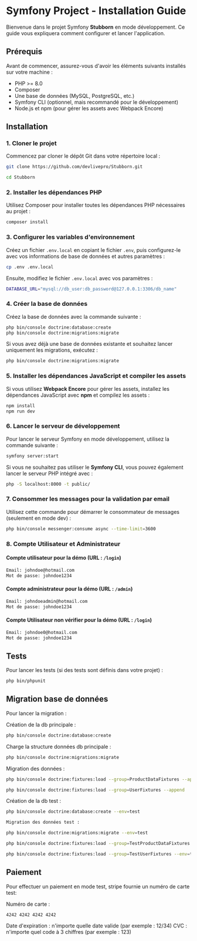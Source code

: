 
# Symfony Project - Installation Guide

Bienvenue dans le projet Symfony **Stubborn** en mode développement. Ce guide vous expliquera comment configurer et lancer l'application.

## Prérequis

Avant de commencer, assurez-vous d'avoir les éléments suivants installés sur votre machine :

- PHP >= 8.0
- Composer
- Une base de données (MySQL, PostgreSQL, etc.)
- Symfony CLI (optionnel, mais recommandé pour le développement)
- Node.js et npm (pour gérer les assets avec Webpack Encore)

## Installation

### 1. Cloner le projet

Commencez par cloner le dépôt Git dans votre répertoire local :

```bash
git clone https://github.com/devlivepro/Stubborn.git
```

```bash
cd Stubborn
```


### 2. Installer les dépendances PHP

Utilisez Composer pour installer toutes les dépendances PHP nécessaires au projet :

```bash
composer install
```

### 3. Configurer les variables d'environnement

Créez un fichier `.env.local` en copiant le fichier `.env`, puis configurez-le avec vos informations de base de données et autres paramètres :

```bash
cp .env .env.local
```

Ensuite, modifiez le fichier `.env.local` avec vos paramètres :

```bash
DATABASE_URL="mysql://db_user:db_password@127.0.0.1:3306/db_name"
```

### 4. Créer la base de données

Créez la base de données avec la commande suivante :

```bash
php bin/console doctrine:database:create
php bin/console doctrine:migrations:migrate
```

Si vous avez déjà une base de données existante et souhaitez lancer uniquement les migrations, exécutez :

```bash
php bin/console doctrine:migrations:migrate
```

### 5. Installer les dépendances JavaScript et compiler les assets

Si vous utilisez **Webpack Encore** pour gérer les assets, installez les dépendances JavaScript avec **npm** et compilez les assets :

```bash
npm install
npm run dev
```

### 6. Lancer le serveur de développement

Pour lancer le serveur Symfony en mode développement, utilisez la commande suivante :

```bash
symfony server:start
```

Si vous ne souhaitez pas utiliser le **Symfony CLI**, vous pouvez également lancer le serveur PHP intégré avec :

```bash
php -S localhost:8000 -t public/
```

### 7. Consommer les messages pour la validation par email

Utilisez cette commande pour démarrer le consommateur de messages (seulement en mode dev) :

```bash
php bin/console messenger:consume async --time-limit=3600
```

### 8. Compte Utilisateur et Administrateur

#### Compte utilisateur pour la démo (URL : `/login`)

```bash
Email: johndoe@hotmail.com
Mot de passe: johndoe1234
```

#### Compte administrateur pour la démo (URL : `/admin`)

```bash
Email: johndoeadmin@hotmail.com
Mot de passe: johndoe1234
```

#### Compte Utilisateur non vérifier pour la démo (URL : `/login`)

```bash
Email: johndoe0@hotmail.com
Mot de passe: johndoe1234
```

## Tests

Pour lancer les tests (si des tests sont définis dans votre projet) :

```bash
php bin/phpunit
```

## Migration base de données

Pour lancer la migration :

Création de la db principale :

```bash
php bin/console doctrine:database:create
```

Charge la structure données db principale :

```bash
php bin/console doctrine:migrations:migrate
```

Migration des données :

```bash
php bin/console doctrine:fixtures:load --group=ProductDataFixtures --append
```

```bash
php bin/console doctrine:fixtures:load --group=UserFixtures --append
```

Création de la db test :

```bash
php bin/console doctrine:database:create --env=test
```

```bash
Migration des données test :
```

```bash
php bin/console doctrine:migrations:migrate --env=test
```

```bash
php bin/console doctrine:fixtures:load --group=TestProductDataFixtures --env=test --append
```

```bash
php bin/console doctrine:fixtures:load --group=TestUserFixtures --env=test --append
```

## Paiement

Pour effectuer un paiement en mode test, stripe fournie un numéro de carte test:

Numéro de carte : 

```bash
4242 4242 4242 4242
```

Date d'expiration : n'importe quelle date valide (par exemple : 12/34)
CVC : n'importe quel code à 3 chiffres (par exemple : 123)